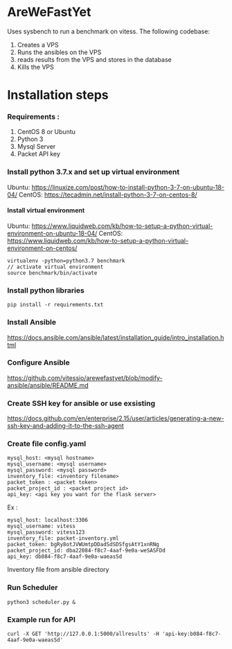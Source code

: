 # AreWeFastYet
Uses sysbench to run a benchmark on vitess. 
The following codebase:
1. Creates a VPS
2. Runs the ansibles on the VPS
3. reads results from the VPS and stores in the database
4. Kills the VPS

# Installation steps

### Requirements :
1. CentOS 8 or Ubuntu 
2. Python 3
3. Mysql Server
4. Packet API key

### Install python 3.7.x and set up virtual environment
Ubuntu: https://linuxize.com/post/how-to-install-python-3-7-on-ubuntu-18-04/
CentOS: https://tecadmin.net/install-python-3-7-on-centos-8/

#### Install virtual environment
Ubuntu: https://www.liquidweb.com/kb/how-to-setup-a-python-virtual-environment-on-ubuntu-18-04/
CentOS: https://www.liquidweb.com/kb/how-to-setup-a-python-virtual-environment-on-centos/

```
virtualenv -python=python3.7 benchmark
// activate virtual environment
source benchmark/bin/activate
```

### Install python libraries 
```
pip install -r requirements.txt
```
### Install Ansible 
https://docs.ansible.com/ansible/latest/installation_guide/intro_installation.html

### Configure Ansible
https://github.com/vitessio/arewefastyet/blob/modify-ansible/ansible/README.md

### Create SSH key for ansible or use exsisting
https://docs.github.com/en/enterprise/2.15/user/articles/generating-a-new-ssh-key-and-adding-it-to-the-ssh-agent


### Create file config.yaml 
```
mysql_host: <mysql hostname>
mysql_username: <mysql username>
mysql_password: <mysql password>
inventory_file: <inventory filename>
packet_token : <packet token>
packet_project_id : <packet project id>
api_key: <api key you want for the flask server>
```
Ex : 
```
mysql_host: localhost:3306
mysql_username: vitess
mysql_password: vitess123
inventory_file: packet-inventory.yml
packet_token: bgRy8otJVWUmtpDDadSdSDSfgsAtY1xnRNg
packet_project_id: dba22084-f8c7-4aaf-9e0a-weSASFDd
api_key: db084-f8c7-4aaf-9e0a-waeasSd
```
Inventory file from ansible directory

### Run Scheduler
```
python3 scheduler.py & 
```
### Example run for API
```
curl -X GET 'http://127.0.0.1:5000/allresults' -H 'api-key:b084-f8c7-4aaf-9e0a-waeasSd'
```





